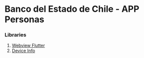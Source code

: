 # Banco del Estado de Chile - APP Personas

### Libraries

1. [Webview Flutter](https://pub.dev/packages/webview_flutter)
2. [Device Info](https://pub.dev/packages/device_info)